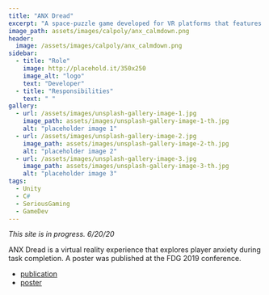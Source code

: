```yaml
---
title: "ANX Dread"
excerpt: "A space-puzzle game developed for VR platforms that features an arduino heart-rate monitor to measure heart-rate throughout the experience."
image_path: assets/images/calpoly/anx_calmdown.png 
header:
  image: /assets/images/calpoly/anx_calmdown.png
sidebar:
  - title: "Role"
    image: http://placehold.it/350x250
    image_alt: "logo"
    text: "Developer"
  - title: "Responsibilities"
    text: " "
gallery:
  - url: /assets/images/unsplash-gallery-image-1.jpg
    image_path: assets/images/unsplash-gallery-image-1-th.jpg
    alt: "placeholder image 1"
  - url: /assets/images/unsplash-gallery-image-2.jpg
    image_path: assets/images/unsplash-gallery-image-2-th.jpg
    alt: "placeholder image 2"
  - url: /assets/images/unsplash-gallery-image-3.jpg
    image_path: assets/images/unsplash-gallery-image-3-th.jpg
    alt: "placeholder image 3"
tags:
  - Unity
  - C#
  - SeriousGaming
  - GameDev
---
```



_This site is in progress. 6/20/20_

ANX Dread is a virtual reality experience that explores player anxiety during task completion. A poster was published at the FDG 2019 conference. 
- [publication](https://dl.acm.org/doi/10.1145/3337722.3341821)
- [poster](http://users.csc.calpoly.edu/~zwood/teaching/CIA/FDG_CIA_capstone.pdf)